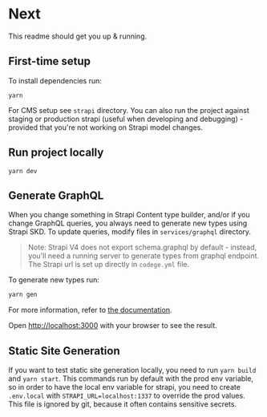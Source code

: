 # Next

This readme should get you up & running.

## First-time setup

To install dependencies run:

```
yarn
```

For CMS setup see `strapi` directory. You can also run the project against staging or production strapi (useful when developing and debugging) - provided that you're not working on Strapi model changes.

## Run project locally

```
yarn dev
```

## Generate GraphQL

When you change something in Strapi Content type builder, and/or if you change GraphQL queries, you always need to generate new types using Strapi SKD. To update queries, modify files in `services/graphql` directory.

> Note: Strapi V4 does not export schema.graphql by default - instead, you'll need a running server to generate types from graphql endpoint. The Strapi url is set up directly in `codege.yml` file.

To generate new types run:

```bash
yarn gen
```

For more information, refer to [the documentation](/docs/libs/Strapi-SDK.md).

Open [http://localhost:3000](http://localhost:3000) with your browser to see the result.

## Static Site Generation

If you want to test static site generation locally, you need to run `yarn build` and `yarn start`. This commands run by default with the prod env variable, so in order to have the local env variable for strapi, you need to create `.env.local` with `STRAPI_URL=localhost:1337` to override the prod values. This file is ignored by git, because it often contains sensitive secrets.
